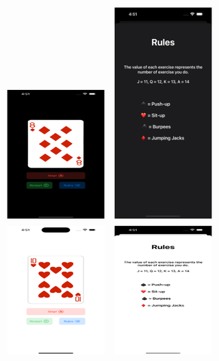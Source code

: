 <p align="center">
  <img src="CardWorkout/Assets.xcassets/CardSelectionDark.png" alt="CardSelection" width="45%" height="300" style="margin-right: 20px;" />
  <img src="CardWorkout/Assets.xcassets/RulesDark.png" alt="Rules" width="45%" />
</p>
<p align="center">
  <img src="CardWorkout/Assets.xcassets/CardSelectionLight.png" alt="CardSelection" width="45%" height="300" style="margin-right: 20px;" />
  <img src="CardWorkout/Assets.xcassets/RulesLight.png" alt="Rules" width="45%" height="300" />
</p>
